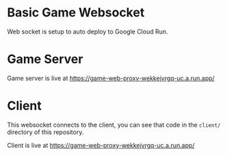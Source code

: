 # Basic Game Websocket
 
Web socket is setup to auto deploy to Google Cloud Run. 

# Game Server

Game server is live at https://game-web-proxy-wekkejvrgq-uc.a.run.app/


# Client

This websocket connects to the client, you can see that code in the `client/` directory of this repository.

Client is live at https://game-web-proxy-wekkejvrgq-uc.a.run.app/
